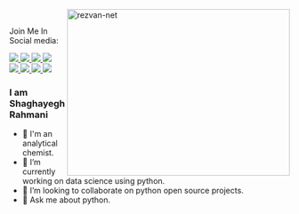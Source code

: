 <!-- ### Hello World 👋 -->

<img src="https://github.com/rezvan-net/rezvan-net/blob/main/connectivity.png" align="right" alt="rezvan-net" width="400" height="300">

<br>

<div align="left">
<p align="left">Join Me In Social media:</p>

<a href="https://www.youtube.com/channel/UC9JV4rRUNXCBgGpNdwK7-Ww">
    <img src="https://img.shields.io/badge/YouTube-FF0000?style=for-the-badge&logo=youtube&logoColor=white" />
</a>    
    
    
<a href="https://shaghayegh-rahmani.medium.com/">
    <img src="https://img.shields.io/badge/Medium-FFFFFF?style=for-the-badge&logo=medium&logoColor=black" />
</a>

<a href="https://www.linkedin.com/in/shaghayegh-rahmani-1283a379/">
    <img src="https://img.shields.io/badge/linkedin-%230077B5.svg?&style=for-the-badge&logo=linkedin&logoColor=white" />
</a>

<a href="https://stackoverflow.com/users/14627974/shaghayegh-rahmani?tab=profile">
    <img src="https://img.shields.io/badge/Stack_Overflow-FE7A16?style=for-the-badge&logo=stack-overflow&logoColor=white" />
</a>

 <br> 
    
<a href="https://www.instagram.com/rezvan_net/?igshid=1mjodt155gcgv">
    <img src="https://img.shields.io/badge/Instagram-FF1493?style=for-the-badge&logo=instahram&logoColor=white" />
</a>
    
 <a href="https://twitter.com/rezvanchem">
   <img src="https://img.shields.io/badge/Twitter-1DA1F2?style=for-the-badge&logo=twitter&logoColor=white" />
</a>
    
 <a href="https://play.google.com/store/apps/dev?id=5021669729174204967">
   <img src="https://img.shields.io/badge/GooglePlay-00FF00?style=for-the-badge&logo=googleplay&logoColor=white" />
</a>   

 <a href="https://scholar.google.com/citations?user=Mp6clUgAAAAJ&hl=en">
   <img src="https://img.shields.io/badge/GoogleScholar-808080?style=for-the-badge&logo=googlescholar&logoColor=white" />
</a>  

</div>





### I am Shaghayegh Rahmani

- 💊 I'm an analytical chemist.
- 🔭 I’m currently working on data science using python.
- 👯 I’m looking to collaborate on python open source projects.
- 💬 Ask me about python.
<!-- - 📫 How to reach me: ... -->
<!-- - 😄 Pronouns: ...
- ⚡ Fun fact: ...
<!-- - 🤔 I’m looking for help with ... -->

<!--
**rezvan-net/rezvan-net** is a ✨ _special_ ✨ repository because its `README.md` (this file) appears on your GitHub profile.





